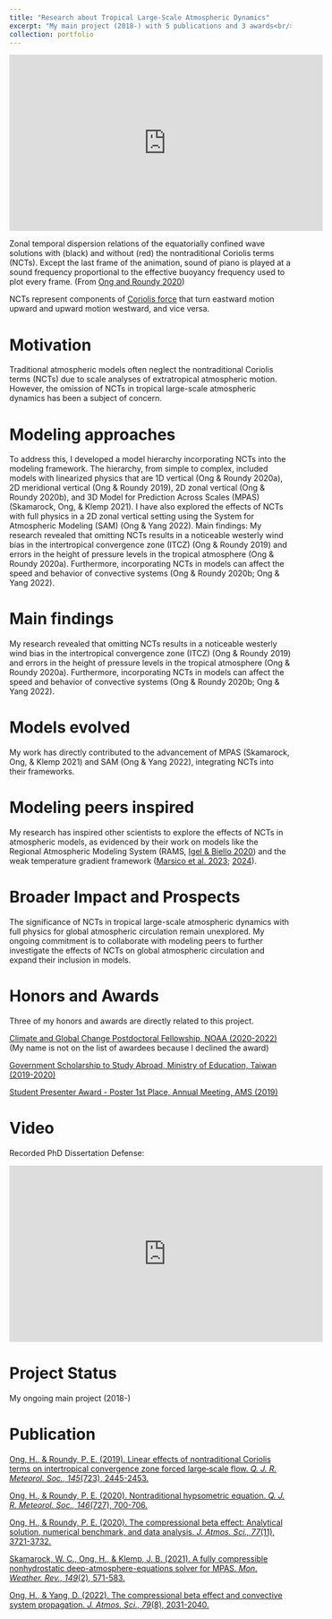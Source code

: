 ```yaml
---
title: "Research about Tropical Large-Scale Atmospheric Dynamics"
excerpt: "My main project (2018-) with 5 publications and 3 awards<br/><img src='/images/Research2.png'>"
collection: portfolio
---
```


<iframe width="560" height="315" src="https://www.youtube.com/embed/1tqL_pgOkcs" frameborder="0" allow="accelerometer; autoplay; clipboard-write; encrypted-media; gyroscope; picture-in-picture" allowfullscreen></iframe>

Zonal temporal dispersion relations of the equatorially confined wave solutions with (black) and without (red) the nontraditional Coriolis terms (NCTs). Except the last frame of the animation, sound of piano is played at a sound frequency proportional to the effective buoyancy frequency used to plot every frame. (From [Ong and Roundy 2020](https://hingong.github.io/publication/2020-10-15-paper-title-number-4)) 

NCTs represent components of [Coriolis force](https://en.wikipedia.org/wiki/Coriolis_force#E%C3%B6tv%C3%B6s_effect) that turn eastward motion upward and upward motion westward, and vice versa.

Motivation
====

Traditional atmospheric models often neglect the nontraditional Coriolis terms (NCTs) due to scale analyses of extratropical atmospheric motion. However, the omission of NCTs in tropical large-scale atmospheric dynamics has been a subject of concern.

Modeling approaches
====

To address this, I developed a model hierarchy incorporating NCTs into the modeling framework. The hierarchy, from simple to complex, included models with linearized physics that are 1D vertical (Ong & Roundy 2020a), 2D meridional vertical (Ong & Roundy 2019), 2D zonal vertical (Ong & Roundy 2020b), and 3D Model for Prediction Across Scales (MPAS) (Skamarock, Ong, & Klemp 2021). I have also explored the effects of NCTs with full physics in a 2D zonal vertical setting using the System for Atmospheric Modeling (SAM) (Ong & Yang 2022).
Main findings: My research revealed that omitting NCTs results in a noticeable westerly wind bias in the intertropical convergence zone (ITCZ) (Ong & Roundy 2019) and errors in the height of pressure levels in the tropical atmosphere (Ong & Roundy 2020a). Furthermore, incorporating NCTs in models can affect the speed and behavior of convective systems (Ong & Roundy 2020b; Ong & Yang 2022).

Main findings
====

My research revealed that omitting NCTs results in a noticeable westerly wind bias in the intertropical convergence zone (ITCZ) (Ong & Roundy 2019) and errors in the height of pressure levels in the tropical atmosphere (Ong & Roundy 2020a). Furthermore, incorporating NCTs in models can affect the speed and behavior of convective systems (Ong & Roundy 2020b; Ong & Yang 2022).

Models evolved
====

My work has directly contributed to the advancement of MPAS (Skamarock, Ong, & Klemp 2021) and SAM (Ong & Yang 2022), integrating NCTs into their frameworks.

Modeling peers inspired
====

My research has inspired other scientists to explore the effects of NCTs in atmospheric models, as evidenced by their work on models like the Regional Atmospheric Modeling System (RAMS, [Igel & Biello 2020](https://doi.org/10.1175/JAS-D-20-0024.1)) and the weak temperature gradient framework ([Marsico et al. 2023](https://doi.org/10.1175/JAS-D-22-0254.1); [2024](https://doi.org/10.1080/03091929.2023.2292667)).

Broader Impact and Prospects
====

The significance of NCTs in tropical large-scale atmospheric dynamics with full physics for global atmospheric circulation remain unexplored. My ongoing commitment is to collaborate with modeling peers to further investigate the effects of NCTs on global atmospheric circulation and expand their inclusion in models.

Honors and Awards
====

Three of my honors and awards are directly related to this project.

[Climate and Global Change Postdoctoral Fellowship, NOAA (2020-2022)](https://cpaess.ucar.edu/cgc) (My name is not on the list of awardees because I declined the award)

[Government Scholarship to Study Abroad, Ministry of Education, Taiwan (2019-2020)](https://www.scholarship.moe.gov.tw/scholarship)

[Student Presenter Award - Poster 1st Place, Annual Meeting, AMS (2019)](https://ams.confex.com/ams/2019Annual/webprogram/alphabetical.html)

Video
====

Recorded PhD Dissertation Defense:

<iframe width="560" height="315" src="https://www.youtube.com/embed/0RKC-A_xAp4" frameborder="0" allow="accelerometer; autoplay; clipboard-write; encrypted-media; gyroscope; picture-in-picture" allowfullscreen></iframe>

Project Status
====

My ongoing main project (2018-)

Publication
====

[Ong, H., & Roundy, P. E. (2019). Linear effects of nontraditional Coriolis terms on intertropical convergence zone forced large‐scale flow. <i>Q. J. R. Meteorol. Soc., 145</i>(723), 2445-2453.](https://hingong.github.io/publication/2019-05-27-paper-title-number-2)

[Ong, H., & Roundy, P. E. (2020). Nontraditional hypsometric equation. <i>Q. J. R. Meteorol. Soc., 146</i>(727), 700-706.](https://hingong.github.io/publication/2019-11-19-paper-title-number-3)

[Ong, H., & Roundy, P. E. (2020). The compressional beta effect: Analytical solution, numerical benchmark, and data analysis. <i>J. Atmos. Sci., 77</i>(11), 3721-3732.](https://hingong.github.io/publication/2020-10-15-paper-title-number-4)

[Skamarock, W. C., Ong, H., & Klemp, J. B. (2021). A fully compressible nonhydrostatic deep-atmosphere-equations solver for MPAS. <i>Mon. Weather. Rev., 149</i>(2), 571-583.](https://hingong.github.io/publication/2021-02-17-paper-title-number-6)

[Ong, H., & Yang, D. (2022). The compressional beta effect and convective system propagation. <i>J. Atmos. Sci., 79</i>(8), 2031-2040.](https://hingong.github.io/publication/2022-07-15-paper-title-number-7)
